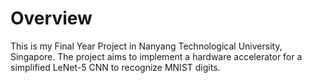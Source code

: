 # Overview

This is my Final Year Project in Nanyang Technological University, Singapore. 
The project aims to implement a hardware accelerator for a simplified LeNet-5 CNN to recognize MNIST digits.
